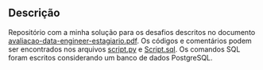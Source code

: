 ## Descrição

Repositório com a minha solução para os desafios descritos no documento [avaliacao-data-engineer-estagiario.pdf](https://github.com/abfranca/eds-avaliacao-data-engineer/blob/main/avaliacao-data-engineer-estagiario.pdf).
Os códigos e comentários podem ser encontrados nos arquivos [script.py](https://github.com/abfranca/eds-avaliacao-data-engineer/blob/main/script.py) e [Script.sql](https://github.com/abfranca/eds-avaliacao-data-engineer/blob/main/Script.sql).
Os comandos SQL foram escritos considerando um banco de dados PostgreSQL.